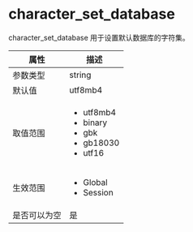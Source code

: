 character_set_database 
===========================================

character_set_database 用于设置默认数据库的字符集。


| **属性** |                                                                                                                   **描述**                                                                                                                    |
|--------|---------------------------------------------------------------------------------------------------------------------------------------------------------------------------------------------------------------------------------------------|
| 参数类型   | string                                                                                                                                                                                                                                      |
| 默认值    | utf8mb4                                                                                                                                                                                                                                     |
| 取值范围   | <ul><li> utf8mb4  </li><li> binary  </li><li> gbk  </li><li> gb18030  </li><li>utf16</li></ul>     |
| 生效范围   | <ul><li>Global</li><li>Session</li></ul>                                                                                                                                      |
| 是否可以为空 | 是                                                                                                                                                                                                                                           |


